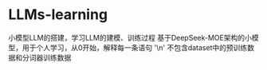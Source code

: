 # LLMs-learning
小模型LLM的搭建，学习LLM的建模、训练过程 基于DeepSeek-MOE架构的小模型，用于个人学习，从0开始，解释每一条语句 '\n'
不包含dataset中的预训练数据和分词器训练数据
